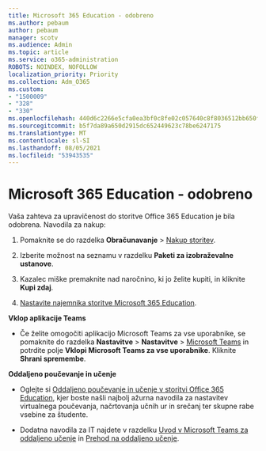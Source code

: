 ```yaml
---
title: Microsoft 365 Education - odobreno
ms.author: pebaum
author: pebaum
manager: scotv
ms.audience: Admin
ms.topic: article
ms.service: o365-administration
ROBOTS: NOINDEX, NOFOLLOW
localization_priority: Priority
ms.collection: Adm_O365
ms.custom:
- "1500009"
- "328"
- "330"
ms.openlocfilehash: 440d6c2266e5cfa0ea3bf0c8fe02c057640c8f8036512bb650f870aef3b65b27
ms.sourcegitcommit: b5f7da89a650d2915dc652449623c78be6247175
ms.translationtype: MT
ms.contentlocale: sl-SI
ms.lasthandoff: 08/05/2021
ms.locfileid: "53943535"
---
```

# <a name="microsoft-365-for-education---approved"></a>Microsoft 365 Education - odobreno

Vaša zahteva za upravičenost do storitve Office 365 Education je bila odobrena.  Navodila za nakup:

1. Pomaknite se do razdelka **Obračunavanje** > [Nakup storitev](https://portal.office.com/AdminPortal/Home#/catalog).

2. Izberite možnost na seznamu v razdelku **Paketi za izobraževalne ustanove**.

3. Kazalec miške premaknite nad naročnino, ki jo želite kupiti, in kliknite **Kupi zdaj**.

4. [Nastavite najemnika storitve Microsoft 365 Education](https://docs.microsoft.com/microsoft-365/education/deploy/create-your-office-365-tenant).

**Vklop aplikacije Teams**

- Če želite omogočiti aplikacijo Microsoft Teams za vse uporabnike, se pomaknite do razdelka  **Nastavitve** > **Nastavitve** > [Microsoft Teams](https://admin.microsoft.com/Adminportal/Home#/SettingsMultiPivot/:/Settings/L1/SkypeTeams) in potrdite polje **Vklopi Microsoft Teams za vse uporabnike**. Kliknite **Shrani spremembe**.

**Oddaljeno poučevanje in učenje**

- Oglejte si [Oddaljeno poučevanje in učenje v storitvi Office 365 Education](https://support.office.com/article/remote-teaching-and-learning-in-office-365-education-f651ccae-7b65-478b-8366-51bb884025c4), kjer boste našli najbolj ažurna navodila za nastavitev virtualnega poučevanja, načrtovanja učnih ur in srečanj ter skupne rabe vsebine za študente.

- Dodatna navodila za IT najdete v razdelku [Uvod v Microsoft Teams za oddaljeno učenje](https://docs.microsoft.com/MicrosoftTeams/remote-learning-edu) in [Prehod na oddaljeno učenje](https://www.microsoft.com/education/remote-learning).
